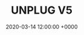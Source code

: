 ---
title: UNPLUG V5
tags:
- event
layout: event
permalink: "/event/:title"
venue: Unplug Chalet
location: Canazei, Trentino, Italy
image: http://localhost:4000/assets/img/location/villetta.jpg
when_header: March 15-18, 2020
how_was_it:
- We have chosen the best of the best. The Unplug chalet is in front of the Marmolada, the highest mountain of the Dolomites. It is an occasion to really deeply connect
  with fellow entrepreneurs and investors, but most of all to feel the pull of nature,
  enjoying the silence and solitude that you can only get by being in the middle of
  the mountains.
- The chalet is secluded in the woods, where you can't hear a sound other than animals, but it's just a 7 minutes drives from Canazei, a small gem of a village in the heart of the Dolomites. It is a 3-star hotel with its own restaurant and bar.
video: https://www.youtube.com/embed/KYI5mAWJClA
caratteristics:
  altitude: 1450 mt
  cooking: Traditional
  beds: 60 people
past_edition:
  period: 15 - 16 - 17 - 18 March 2020
  image: http://localhost:4000/assets/img/location/villetta-canazei-card.png
speakers:
# - name: Nadia Eghbal
#   role: Open Source Lead, Github
#   image: http://localhost:4000/assets/img/speakers/nadia.jpeg
attendees:
# - name: Open Collective
#   image: http://localhost:4000/assets/img/attendees/villetta-maria/open-collective.png
# - name: Samnsung-Next
#   image: http://localhost:4000/assets/img/attendees/villetta-maria/samnsung-next.png
# - name: GP Bbullhound
#   image: http://localhost:4000/assets/img/attendees/villetta-maria/gpbullhound.png
# - name: Schibsted Media Group
#   image: http://localhost:4000/assets/img/attendees/villetta-maria/schibsted-media-group.png
# - name: MMC-ventures.png
#   image: http://localhost:4000/assets/img/attendees/villetta-maria/MMC-ventures.png
# - name: Anthemis Group
#   image: http://localhost:4000/assets/img/attendees/villetta-maria/anthemis-group.png
# - name: Cherry Ventures
#   image: http://localhost:4000/assets/img/attendees/villetta-maria/cherry-ventures.png
# - name: Local Globe
#   image: http://localhost:4000/assets/img/attendees/villetta-maria/local-globe.png
# - name: Local Globe
#   image: http://localhost:4000/assets/img/attendees/villetta-maria/co-found.png
# - name: Libertus Capital
#   image: http://localhost:4000/assets/img/attendees/villetta-maria/LIbertus-Capital.png
# - name: Fabric Ventures
#   image: http://localhost:4000/assets/img/attendees/villetta-maria/fabric-ventures.png
# - name: IDEO
#   image: http://localhost:4000/assets/img/attendees/villetta-maria/ideo.png
# - name: Facebook
#   image: http://localhost:4000/assets/img/attendees/villetta-maria/facebook.png
# - name: Google
#   image: http://localhost:4000/assets/img/attendees/villetta-maria/google.png
# - name: Github.png
#   image: http://localhost:4000/assets/img/attendees/villetta-maria/github.png
# - name: Storj
#   image: http://localhost:4000/assets/img/attendees/villetta-maria/storj.png
# - name: NU Cypher
#   image: http://localhost:4000/assets/img/attendees/villetta-maria/nucyper.png
# - name: Coinlist
#   image: http://localhost:4000/assets/img/attendees/villetta-maria/coinlist.png
# - name: Oscoin
#   image: http://localhost:4000/assets/img/attendees/villetta-maria/oscoin.png
# - name: Openocean
#   image: http://localhost:4000/assets/img/attendees/villetta-maria/openocean.png
# - name: Fidelity
#   image: http://localhost:4000/assets/img/attendees/villetta-maria/fidelity.png
# - name: Project A
#   image: http://localhost:4000/assets/img/attendees/villetta-maria/projecta.png
# - name: American Family
#   image: http://localhost:4000/assets/img/attendees/villetta-maria/americanFamily.png
organizers:
- name: STEFANO BERNARDI
  role: Investor
  image: http://localhost:4000/assets/img/organizers/bernardi.png
- name: LORENZO SANNA
  role: Business Developer
  image: http://localhost:4000/assets/img/organizers/lor-winter.jpg
schedule:
- day: SUNDAY, MARCH 15
  program:
  - time: 1.00 PM
    what: We leave from Linate
    description: Meeting points outside the train station and airport
  - time: 5.00 PM
    what: Arrival at Unplug's Chalet
    description: Check-in time and find your room mate fot the next days!
  - time: 5.30 PM
    what: Ski test and rental
    description: Only for wannabe skiers
  - time: 6.30 PM
    what: Welcome Bonfire Aperitivo
    description: Drink, get cozy and get to meet your fellow adventurers.
  - time: 8.00 PM
    what: Dinner at Unplug's Chalet
    description: Typical dinner, with a simple 1 minute presentation of each guest.
- day: MONDAY, MARCH 16
  program:
  - time: 7.30 AM
    what: Breakfast
    description: Get your energy for the day!
  - time: 9.30 AM
    what: Snowshoe Time!
    description: Hike through the dolomites with mountain guides on snowshoes!
  - time: 13.00 PM
    what: Relax
    description: We get back to the hotel and get changed.
  - time: 16.00 PM
    what: SPA TIME!
    description: We're off to the magnificent QC Terme Dolomiti!
  - time: 7.00 PM
    what: Dinner at the Spa
    description: Light dinner in our bathrobes, with some unconference talks.
  - time: 09.00 PM
    what: Back to Unplug Chalet
    description: Unplug in our private bar
- day: TUESDAY, MARCH 17
  program:
  - time: 7.30 AM
    what: Breakfast
    description: Get your energy for the day!
  - time: 8.30 AM
    what: Skiing!
    description: We leave the Chalet and go on the slopes.
  - time: 4.00 PM
    what: Return to Unplug Chalet
    description: Shower, relax, drink and chat.
  - time: 5.30 PM
    what: Snowmobile ride to Malga Monzoni
    description: Bring some warm stuff and be ready for an adventure
  - time: 7.30 PM
    what: Dinner
    description: Home made, slowfood and very typical dinner at Malga Monzoni.
  - time: 10.00 PM
    what: Sled down the mountain!
    description: It is time to sled back... It will be night so bring a light!
- day: WEDNESDAY, MARCH 18
  program:
  - time: 8.00 AM
    what: Breakfast
    description: Meet in the Hotel lobby and load up on energies for the day.
  - time: 9.00 AM
    what: Talks for whoever is already awake.
    description: Last talks before leaving
  - time: 10.30 AM
    what: Bye Bye Unplug Chalet
    description: It's time to go back to the real world! Our bus leaves now.
  - time: 15.30 PM
    what: Bye!
    description: We say good bye! Please ensure you book travel from Milano Linate Airport at 5:30pm
      at the earliest. If you need to leave earlier, please contact us before purchasing
      a ticket to make sure we can accomodate. We suggest spending the night in Milano
      and booking travel for the next morning! It is a stunning city.
date: '2020-03-14 12:00:00 +0000'
gallery-small:
  image:
    - http://localhost:4000/assets/img/events_photos/2017_winter_retreat/01.jpg
    - http://localhost:4000/assets/img/events_photos/2017_winter_retreat/02.jpg
    - http://localhost:4000/assets/img/events_photos/2017_winter_retreat/03.jpg
    - http://localhost:4000/assets/img/events_photos/2017_winter_retreat/04.jpg
    - http://localhost:4000/assets/img/events_photos/2017_winter_retreat/05.jpg
    - http://localhost:4000/assets/img/events_photos/2017_winter_retreat/06.jpg
    - http://localhost:4000/assets/img/events_photos/2017_winter_retreat/07.jpg
    - http://localhost:4000/assets/img/events_photos/2017_winter_retreat/08.jpg
    - http://localhost:4000/assets/img/events_photos/2017_winter_retreat/09.jpg
    - http://localhost:4000/assets/img/events_photos/2017_winter_retreat/10.jpg
    - http://localhost:4000/assets/img/events_photos/2017_winter_retreat/11.jpg
    - http://localhost:4000/assets/img/events_photos/2017_winter_retreat/12.jpg
    - http://localhost:4000/assets/img/events_photos/2017_winter_retreat/13.jpg
    - http://localhost:4000/assets/img/events_photos/2017_winter_retreat/14.jpg
    - http://localhost:4000/assets/img/events_photos/2017_winter_retreat/15.jpg
    - http://localhost:4000/assets/img/events_photos/2017_winter_retreat/16.jpg
gallery-big:
  image:
    - http://localhost:4000/assets/img/events_photos/2017_winter_retreat/big/01.jpg
    - http://localhost:4000/assets/img/events_photos/2017_winter_retreat/big/02.jpg
    - http://localhost:4000/assets/img/events_photos/2017_winter_retreat/big/03.jpg
    - http://localhost:4000/assets/img/events_photos/2017_winter_retreat/big/04.jpg
    - http://localhost:4000/assets/img/events_photos/2017_winter_retreat/big/05.jpg
    - http://localhost:4000/assets/img/events_photos/2017_winter_retreat/big/06.jpg
    - http://localhost:4000/assets/img/events_photos/2017_winter_retreat/big/07.jpg
    - http://localhost:4000/assets/img/events_photos/2017_winter_retreat/big/08.jpg
    - http://localhost:4000/assets/img/events_photos/2017_winter_retreat/big/09.jpg
    - http://localhost:4000/assets/img/events_photos/2017_winter_retreat/big/10.jpg
    - http://localhost:4000/assets/img/events_photos/2017_winter_retreat/big/11.jpg
    - http://localhost:4000/assets/img/events_photos/2017_winter_retreat/big/12.jpg
    - http://localhost:4000/assets/img/events_photos/2017_winter_retreat/big/13.jpg
    - http://localhost:4000/assets/img/events_photos/2017_winter_retreat/big/14.jpg
    - http://localhost:4000/assets/img/events_photos/2017_winter_retreat/big/15.jpg
    - http://localhost:4000/assets/img/events_photos/2017_winter_retreat/big/16.jpg
pricing_table:
  - title: Early Bird
    price: 799
    elements: 
      - icon: http://localhost:4000/assets/img/pricing_table/double_room.svg
        text: ['3 nights in a private  Hotel***', 'private bed in a 3 or 4 people room']
      - icon: http://localhost:4000/assets/img/pricing_table/transfer.svg
        text: ['Transfer to and from Verona']
      - icon: http://localhost:4000/assets/img/pricing_table/SPA.svg
        text: ['Entrance in the QC Dolomiti Terme SPA', 'including Dinner']
      - icon: http://localhost:4000/assets/img/pricing_table/special_dinner.svg
        text: ['1 typical dinner in the hotel','1 special dinner in a refuge']
      - icon:
        text: ['22% Italian VAT included']
  - title: Private Single Room
    price: 1099
    elements: 
      - icon: http://localhost:4000/assets/img/pricing_table/double_room.svg
        text: ['3 nights in a private  Hotel***', 'Single room', ' &nbsp; ']
      - icon: http://localhost:4000/assets/img/pricing_table/transfer.svg
        text: ['Transfer to and from Verona']
      - icon: http://localhost:4000/assets/img/pricing_table/SPA.svg
        text: ['Entrance in the QC Dolomiti Terme SPA', 'including Dinner']
      - icon: http://localhost:4000/assets/img/pricing_table/special_dinner.svg
        text: ['1 typical dinner in the hotel','1 special dinner in a refuge']
      - icon:
        text: ['22% Italian VAT included']
header_home: 
  title: 2020 Planet Plus Venture Retreat
  subtitle: An amazing 3-day retreat in the Dolomites with fellow investors and entrepreneurs
  image: https://unplug.vc/assets/img/val-san-nicolo.jpg
footer_sponsors:
- name: Planet Plus
  image: http://localhost:4000/assets/img/sponsor/planetplus.png
  link: http://news.planetplus.vc/
#- name: "Dolomiti"
#  image: "http://localhost:4000/assets/img/sponsor/dolomitiUnesco.png"
#  link: "http://www.dolomitiunesco.info/la-fondazione-dolomiti-unesco/?lang=en"
---